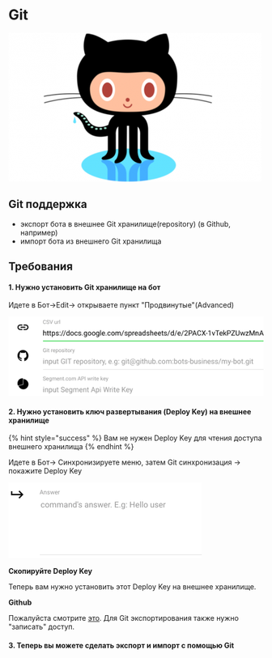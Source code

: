 # Git

![](../.gitbook/assets/image%20%2814%29.png)

## Git поддержка

* экспорт бота в внешнее Git хранилище(repository) \(в Github, например\)
* импорт бота из внешнего Git хранилища

## Требования

#### 1. Нужно установить Git хранилище на бот

Идете в Бот-&gt;Edit-&gt; открываете пункт "Продвинутые"(Advanced)

![](../.gitbook/assets/image%20%286%29.png)

#### 2. Нужно установить ключ развертывания (Deploy Key) на внешнее хранилище

{% hint style="success" %}
Вам не нужен Deploy Key для чтения доступа внешнего хранилища 
{% endhint %}

Идете в Бот-&gt; Синхронизируете меню, затем Git синхронизация -&gt; покажите Deploy Key

![](../.gitbook/assets/image%20%2828%29.png)

**Скопируйте Deploy Key**

Теперь вам нужно установить этот Deploy Key на внешнее хранилище.

**Github**

Пожалуйста смотрите [это](https://developer.github.com/v3/guides/managing-deploy-keys/#deploy-keys). Для Git экспортирования также нужно "записать" доступ.

#### 3. Теперь вы можете сделать экспорт и импорт с помощью Git

